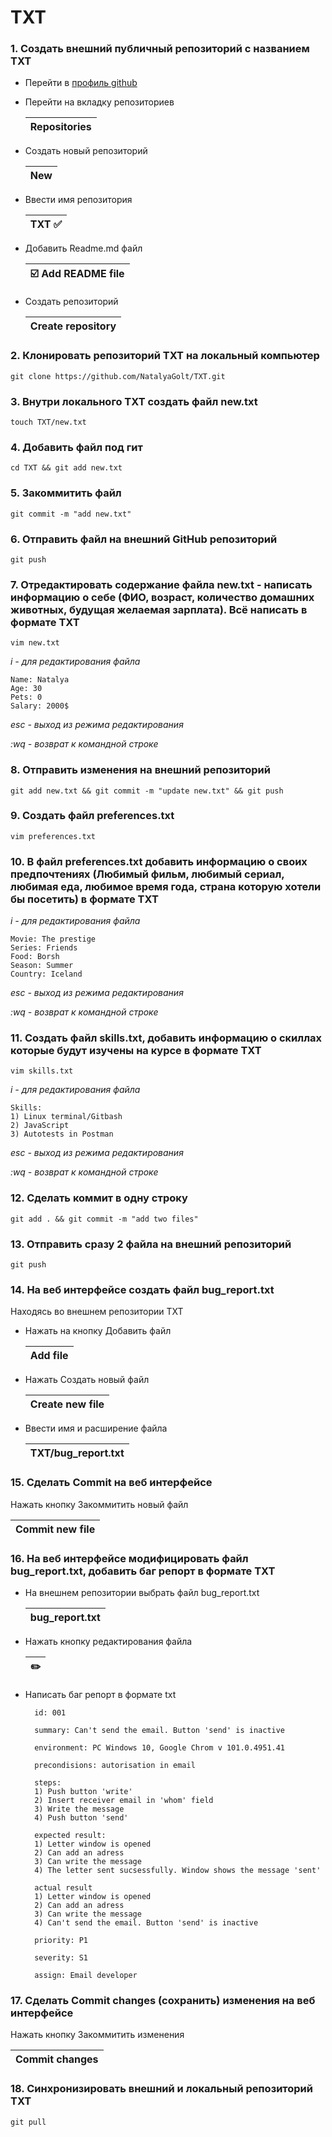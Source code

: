 # TXT
### 1. Создать внешний публичный репозиторий c названием TXT
- Перейти в [профиль github](https://github.com/NatalyaGolt, "NatalyaGolt github profile")
  
- Перейти на вкладку репозиториев

  |Repositories|
  |------------|
  
- Создать новый репозиторий
  
  |New|
  |---|
  
- Ввести имя репозитория
  
 
  |TXT :white_check_mark:|
  |-----------------------|
  
- Добавить Readme.md файл

  |:ballot_box_with_check: Add README file|
  |---------------------------------------|

- Создать репозиторий
  
  |Create repository|
  |-----------------|

### 2. Клонировать репозиторий TXT на локальный компьютер
    git clone https://github.com/NatalyaGolt/TXT.git
### 3. Внутри локального TXT создать файл new.txt
    touch TXT/new.txt
### 4. Добавить файл под гит
    cd TXT && git add new.txt
### 5. Закоммитить файл
    git commit -m "add new.txt"
### 6. Отправить файл на внешний GitHub репозиторий
    git push
### 7. Отредактировать содержание файла new.txt - написать информацию о себе (ФИО, возраст, количество домашних животных, будущая желаемая зарплата). Всё написать в формате TXT
    vim new.txt

_i - для редактирования файла_

    Name: Natalya
    Age: 30
    Pets: 0
    Salary: 2000$

_esc - выход из режима редактирования_

_:wq - возврат к командной строке_
### 8. Отправить изменения на внешний репозиторий
    git add new.txt && git commit -m "update new.txt" && git push
### 9. Создать файл preferences.txt
    vim preferences.txt
### 10. В файл preferences.txt добавить информацию о своих предпочтениях (Любимый фильм, любимый сериал, любимая еда, любимое время года, страна которую хотели бы посетить) в формате TXT

_i - для редактирования файла_

    Movie: The prestige
    Series: Friends
    Food: Borsh
    Season: Summer
    Country: Iceland

_esc - выход из режима редактирования_

_:wq - возврат к командной строке_
### 11. Создать файл skills.txt, добавить информацию о скиллах которые будут изучены на курсе в формате TXT
    vim skills.txt

_i - для редактирования файла_

    Skills:
    1) Linux terminal/Gitbash
    2) JavaScript
    3) Autotests in Postman

_esc - выход из режима редактирования_

_:wq - возврат к командной строке_
### 12. Сделать коммит в одну строку
    git add . && git commit -m "add two files"
### 13. Отправить сразу 2 файла на внешний репозиторий
    git push
### 14. На веб интерфейсе создать файл bug_report.txt
Находясь во внешнем репозитории TXT
- Нажать на кнопку Добавить файл
  
  |Add file|
  |--------|

- Нажать Создать новый файл
  
  |Create new file|
  |---------------|

- Ввести имя и расширение файла
  
  |TXT/bug_report.txt|
  |--------------------|

### 15. Сделать Commit на веб интерфейсе
Нажать кнопку Закоммитить новый файл

  |Commit new file|
  |---------------|

### 16. На веб интерфейсе модифицировать файл bug_report.txt, добавить баг репорт в формате TXT
- На внешнем репозитории выбрать файл bug_report.txt 
  
  |bug_report.txt|
  |---------------|

- Нажать кнопку редактирования файла

  |:pencil2:|
  |---------|

- Написать баг репорт в формате txt
  
        id: 001

        summary: Can't send the email. Button 'send' is inactive

        environment: PC Windows 10, Google Chrom v 101.0.4951.41

        precondisions: autorisation in email

        steps:
        1) Push button 'write'
        2) Insert receiver email in 'whom' field
        3) Write the message
        4) Push button 'send'

        expected result: 
        1) Letter window is opened
        2) Can add an adress
        3) Can write the message
        4) The letter sent sucsessfully. Window shows the message 'sent'

        actual result
        1) Letter window is opened
        2) Can add an adress
        3) Can write the message
        4) Can't send the email. Button 'send' is inactive

        priority: P1

        severity: S1

        assign: Email developer


### 17.  Сделать Commit changes (сохранить) изменения на веб интерфейсе
Нажать кнопку Закоммитить изменения

|Commit changes|
|--------------|

### 18. Синхронизировать внешний и локальный репозиторий TXT
    git pull
